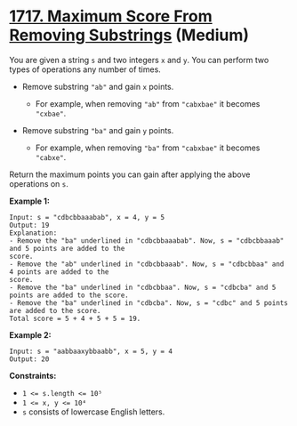 # [1717. Maximum Score From Removing Substrings][link] (Medium)

[link]: https://leetcode.com/problems/maximum-score-from-removing-substrings/

You are given a string `s` and two integers `x` and `y`. You can perform two types of operations any
number of times.

- Remove substring `"ab"` and gain `x` points.

  - For example, when removing `"ab"` from `"cabxbae"` it becomes `"cxbae"`.
- Remove substring `"ba"` and gain `y` points.

  - For example, when removing `"ba"` from `"cabxbae"` it becomes `"cabxe"`.

Return the maximum points you can gain after applying the above operations on `s`.

**Example 1:**

```
Input: s = "cdbcbbaaabab", x = 4, y = 5
Output: 19
Explanation:
- Remove the "ba" underlined in "cdbcbbaaabab". Now, s = "cdbcbbaaab" and 5 points are added to the
score.
- Remove the "ab" underlined in "cdbcbbaaab". Now, s = "cdbcbbaa" and 4 points are added to the
score.
- Remove the "ba" underlined in "cdbcbbaa". Now, s = "cdbcba" and 5 points are added to the score.
- Remove the "ba" underlined in "cdbcba". Now, s = "cdbc" and 5 points are added to the score.
Total score = 5 + 4 + 5 + 5 = 19.
```

**Example 2:**

```
Input: s = "aabbaaxybbaabb", x = 5, y = 4
Output: 20
```

**Constraints:**

- `1 <= s.length <= 10⁵`
- `1 <= x, y <= 10⁴`
- `s` consists of lowercase English letters.

